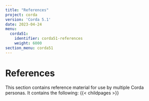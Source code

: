 ```yaml
---
title: "References"
project: corda
version: 'Corda 5.1'
date: 2023-04-24
menu:
  corda51:
    identifier: corda51-references
    weight: 6000
section_menu: corda51
---
```

# References
This section contains reference material for use by multiple Corda personas. It contains the following:
{{< childpages >}}